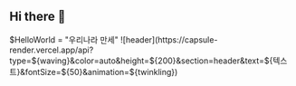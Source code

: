 ## Hi there 👋
$HelloWorld = "우리나라 만세"
![header](https://capsule-render.vercel.app/api?type=${waving}&color=auto&height=${200}&section=header&text=${텍스트}&fontSize=${50}&animation=${twinkling})

<!--
**MetaStudy999/metastudy999** is a ✨ _special_ ✨ repository because its `README.md` (this file) appears on your GitHub profile.

Here are some ideas to get you started:

- 🔭 I’m currently working on ...
- 🌱 I’m currently learning ...
- 👯 I’m looking to collaborate on ...
- 🤔 I’m looking for help with ...
- 💬 Ask me about ...
- 📫 How to reach me: ...
- 😄 Pronouns: ...
- ⚡ Fun fact: ...
-->
